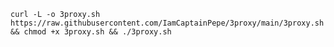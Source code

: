 ```curl -L -o 3proxy.sh https://raw.githubusercontent.com/IamCaptainPepe/3proxy/main/3proxy.sh && chmod +x 3proxy.sh && ./3proxy.sh```


```curl -L -o 3proxy_mobile.sh https://raw.githubusercontent.com/IamCaptainPepe/3proxy/main/3proxy_mobile.sh && chmod +x 3proxy_mobile.sh && ./3proxy_mobile.sh
```
